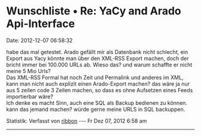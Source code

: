 Wunschliste • Re: YaCy and Arado Api-Interface
==============================================

Date: 2012-12-07 06:58:32

habe das mal getestet. Arado gefällt mir als Datenbank nicht schlecht,
ein Export aus Yacy könnte man über den XML-RSS Export machen, doch der
bricht immer bei 100.000 URLs ab. Wieso das? und warum schaffte er nicht
meine 5 Mio Urls?\
Das XML-RSS Formal hat noch Zeit und Permalink und anderes im XML, kann
man nicht auch explizit einen Arado-Export machen? das wäre ja nur aus 5
zeilen code 3 Zeilen machen, so dass es ohne Aufsetzen eines Feeds
importierbar wäre?\
Ich denke es macht Sinn, auch eine SQL als Backup bedienen zu können.
kann das jemand machen? würde gerne meine URLS in SQL backuppen.

Statistik: Verfasst von
[ribbon](http://forum.yacy-websuche.de/memberlist.php?mode=viewprofile&u=193)
--- Fr Dez 07, 2012 6:58 am

------------------------------------------------------------------------
